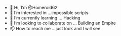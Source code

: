 - 👋 Hi, I’m @Homeroid62
- 👀 I’m interested in ...impossible scripts 
- 🌱 I’m currently learning ... Hacking
- 💞️ I’m looking to collaborate on ... Building an Empire
- 📫 How to reach me ...just look and I will see

<!---
Homeroid62/Homeroid62 is a ✨ special ✨ repository because its `README.md` (this file) appears on your GitHub profile.
You can click the Preview link to take a look at your changes.
--->
